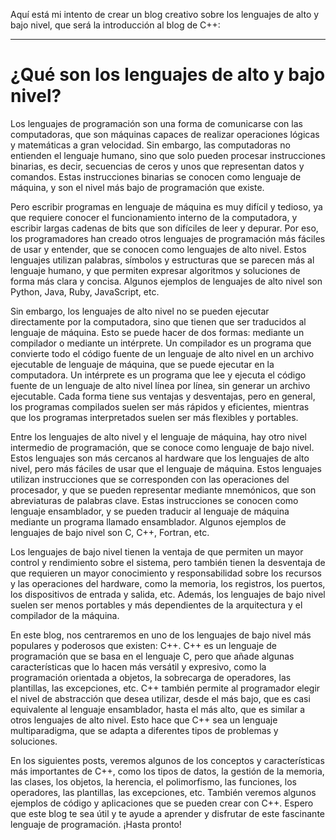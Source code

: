 Aquí está mi intento de crear un blog creativo sobre los lenguajes de alto y bajo nivel, que será la introducción al blog de C++:

---

# ¿Qué son los lenguajes de alto y bajo nivel?

Los lenguajes de programación son una forma de comunicarse con las computadoras, que son máquinas capaces de realizar operaciones lógicas y matemáticas a gran velocidad. Sin embargo, las computadoras no entienden el lenguaje humano, sino que solo pueden procesar instrucciones binarias, es decir, secuencias de ceros y unos que representan datos y comandos. Estas instrucciones binarias se conocen como lenguaje de máquina, y son el nivel más bajo de programación que existe.

Pero escribir programas en lenguaje de máquina es muy difícil y tedioso, ya que requiere conocer el funcionamiento interno de la computadora, y escribir largas cadenas de bits que son difíciles de leer y depurar. Por eso, los programadores han creado otros lenguajes de programación más fáciles de usar y entender, que se conocen como lenguajes de alto nivel. Estos lenguajes utilizan palabras, símbolos y estructuras que se parecen más al lenguaje humano, y que permiten expresar algoritmos y soluciones de forma más clara y concisa. Algunos ejemplos de lenguajes de alto nivel son Python, Java, Ruby, JavaScript, etc.

Sin embargo, los lenguajes de alto nivel no se pueden ejecutar directamente por la computadora, sino que tienen que ser traducidos al lenguaje de máquina. Esto se puede hacer de dos formas: mediante un compilador o mediante un intérprete. Un compilador es un programa que convierte todo el código fuente de un lenguaje de alto nivel en un archivo ejecutable de lenguaje de máquina, que se puede ejecutar en la computadora. Un intérprete es un programa que lee y ejecuta el código fuente de un lenguaje de alto nivel línea por línea, sin generar un archivo ejecutable. Cada forma tiene sus ventajas y desventajas, pero en general, los programas compilados suelen ser más rápidos y eficientes, mientras que los programas interpretados suelen ser más flexibles y portables.

Entre los lenguajes de alto nivel y el lenguaje de máquina, hay otro nivel intermedio de programación, que se conoce como lenguaje de bajo nivel. Estos lenguajes son más cercanos al hardware que los lenguajes de alto nivel, pero más fáciles de usar que el lenguaje de máquina. Estos lenguajes utilizan instrucciones que se corresponden con las operaciones del procesador, y que se pueden representar mediante mnemónicos, que son abreviaturas de palabras clave. Estas instrucciones se conocen como lenguaje ensamblador, y se pueden traducir al lenguaje de máquina mediante un programa llamado ensamblador. Algunos ejemplos de lenguajes de bajo nivel son C, C++, Fortran, etc.

Los lenguajes de bajo nivel tienen la ventaja de que permiten un mayor control y rendimiento sobre el sistema, pero también tienen la desventaja de que requieren un mayor conocimiento y responsabilidad sobre los recursos y las operaciones del hardware, como la memoria, los registros, los puertos, los dispositivos de entrada y salida, etc. Además, los lenguajes de bajo nivel suelen ser menos portables y más dependientes de la arquitectura y el compilador de la máquina.

En este blog, nos centraremos en uno de los lenguajes de bajo nivel más populares y poderosos que existen: C++. C++ es un lenguaje de programación que se basa en el lenguaje C, pero que añade algunas características que lo hacen más versátil y expresivo, como la programación orientada a objetos, la sobrecarga de operadores, las plantillas, las excepciones, etc. C++ también permite al programador elegir el nivel de abstracción que desea utilizar, desde el más bajo, que es casi equivalente al lenguaje ensamblador, hasta el más alto, que es similar a otros lenguajes de alto nivel. Esto hace que C++ sea un lenguaje multiparadigma, que se adapta a diferentes tipos de problemas y soluciones.

En los siguientes posts, veremos algunos de los conceptos y características más importantes de C++, como los tipos de datos, la gestión de la memoria, las clases, los objetos, la herencia, el polimorfismo, las funciones, los operadores, las plantillas, las excepciones, etc. También veremos algunos ejemplos de código y aplicaciones que se pueden crear con C++. Espero que este blog te sea útil y te ayude a aprender y disfrutar de este fascinante lenguaje de programación. ¡Hasta pronto!